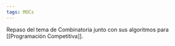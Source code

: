 ```yaml
---
tags: MOCs
---
```

Repaso del tema de Combinatoria junto con sus algoritmos para [[Programación Competitiva]].